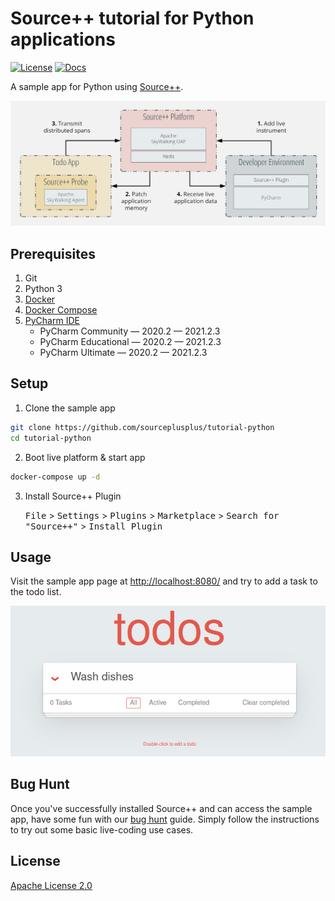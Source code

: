 # Source++ tutorial for Python applications

[![License][license-image]][license-url]
[![Docs][docs-image]][docs-url]

A sample app for Python using [Source++](https://github.com/sourceplusplus/live-platform).

![](./img/tut-python.png)

## Prerequisites

1. Git
2. Python 3
3. [Docker](https://docs.docker.com/engine/install)
4. [Docker Compose](https://docs.docker.com/compose/install/)
5. [PyCharm IDE](https://www.jetbrains.com/pycharm/)
    - PyCharm Community — 2020.2 — 2021.2.3
    - PyCharm Educational — 2020.2 — 2021.2.3
    - PyCharm Ultimate — 2020.2 — 2021.2.3

## Setup

1. Clone the sample app

```bash
git clone https://github.com/sourceplusplus/tutorial-python
cd tutorial-python
```

2. Boot live platform & start app

```bash
docker-compose up -d
```

3. Install Source++ Plugin

    <kbd>File</kbd> > <kbd>Settings</kbd> > <kbd>Plugins</kbd> > <kbd>Marketplace</kbd> > <kbd>Search for "Source++"</kbd> > <kbd>Install Plugin</kbd>

## Usage

Visit the sample app page at [http://localhost:8080/](http://localhost:8080/) and try to add a task to the todo list.

![Add Task](img/screenshots/sample_app.png)

## Bug Hunt

Once you've successfully installed Source++ and can access the sample app, have some fun with our [bug hunt](bughunt-python.md) guide. Simply follow the instructions to try out some basic live-coding use cases.

## License

[Apache License 2.0](LICENSE)

[spp-getting-started]: https://docs.sourceplusplus.com/getting-started
[spp-signup]: https://www.sourceplusplus.com/
[license-url]: LICENSE
[docs-image]: https://img.shields.io/badge/docs-latest-blue.svg
[docs-url]: https://docs.sourceplusplus.com/
[license-image]: https://img.shields.io/badge/License-Apache%202.0-blue.svg
